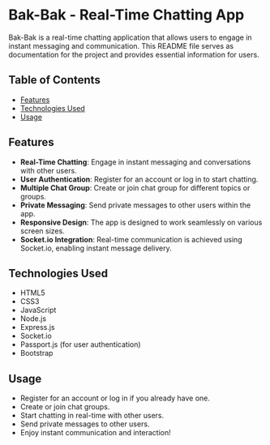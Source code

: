 # Bak-Bak - Real-Time Chatting App

Bak-Bak is a real-time chatting application that allows users to engage in instant messaging and communication. This README file serves as documentation for the project and provides essential information for users.

## Table of Contents

- [Features](#features)
- [Technologies Used](#technologies-used)
- [Usage](#usage)

## Features

- **Real-Time Chatting**: Engage in instant messaging and conversations with other users.
- **User Authentication**: Register for an account or log in to start chatting.
- **Multiple Chat Group**: Create or join chat group for different topics or groups.
- **Private Messaging**: Send private messages to other users within the app.
- **Responsive Design**: The app is designed to work seamlessly on various screen sizes.
- **Socket.io Integration**: Real-time communication is achieved using Socket.io, enabling instant message delivery.

## Technologies Used

- HTML5
- CSS3
- JavaScript
- Node.js
- Express.js
- Socket.io
- Passport.js (for user authentication)
- Bootstrap

## Usage

- Register for an account or log in if you already have one.
- Create or join chat groups.
- Start chatting in real-time with other users.
- Send private messages to other users.
- Enjoy instant communication and interaction!
